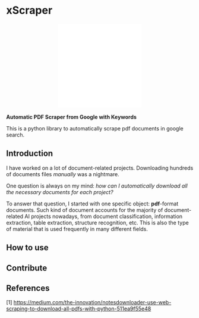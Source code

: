 # xScraper

<p align="center">
  <img src="doc/logos/xScraper-logos_white.png" width="225" alt="logo">
</p>


**Automatic PDF Scraper from Google with Keywords**

This is a python library to automatically scrape pdf documents in google search.

## Introduction

I have worked on a lot of document-related projects. Downloading hundreds of documents files  *manually* was a nightmare.

One question is always on my mind: *how can I automatically download all the necessary documents for each project?*

To answer that question, I started with one specific object: **pdf**-format documents. Such kind of document accounts for the majority of document-related AI projects nowadays, from document classification, information extraction, table extraction, structure recognition, etc. This is also the type of material that is used frequently in many different fields.

## How to use

## Contribute
## References
[1] https://medium.com/the-innovation/notesdownloader-use-web-scraping-to-download-all-pdfs-with-python-511ea9f55e48